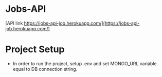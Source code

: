 # Jobs-API

[API link https://jobs-api-job.herokuapp.com/](https://jobs-api-job.herokuapp.com/)

# Project Setup


* In order to run the project, setup .env and set MONGO_URL variable equal to DB connection string.
